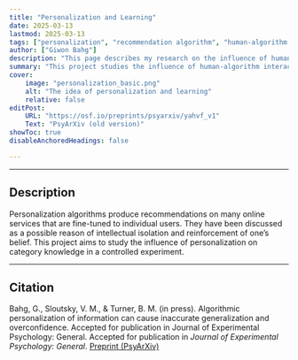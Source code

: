 ```yaml
---
title: "Personalization and Learning" 
date: 2025-03-13
lastmod: 2025-03-13
tags: ["personalization", "recommendation algorithm", "human-algorithm interaction", "learning", "categorization"]
author: ["Giwon Bahg"]
description: "This page describes my research on the influence of human-AI interaction in learning."
summary: "This project studies the influence of human-algorithm interaction in learning."
cover:
    image: "personalization_basic.png"
    alt: "The idea of personalization and learning"
    relative: false
editPost:
    URL: "https://osf.io/preprints/psyarxiv/yahvf_v1"
    Text: "PsyArXiv (old version)"
showToc: true
disableAnchoredHeadings: false

---
```


---

## Description

Personalization algorithms produce recommendations on many online services that are fine-tuned to individual users. They have been discussed as a possible reason of intellectual isolation and reinforcement of one’s belief. This project aims to study the influence of personalization on category knowledge in a controlled experiment.

[^1]: The acknowledged aim of the book is to dwarf all other books in the field.
[^2]: As a result of such intensive research, the book's length is almost twelve hundred pages.

---

## Citation

Bahg, G., Sloutsky, V. M., \& Turner, B. M. (in press). Algorithmic personalization of information can cause inaccurate generalization and overconfidence. Accepted for publication in Journal of Experimental Psychology: General. Accepted for publication in *Journal of Experimental Psychology: General*. [Preprint (PsyArXiv)](https://osf.io/preprints/psyarxiv/yahvf_v1)
